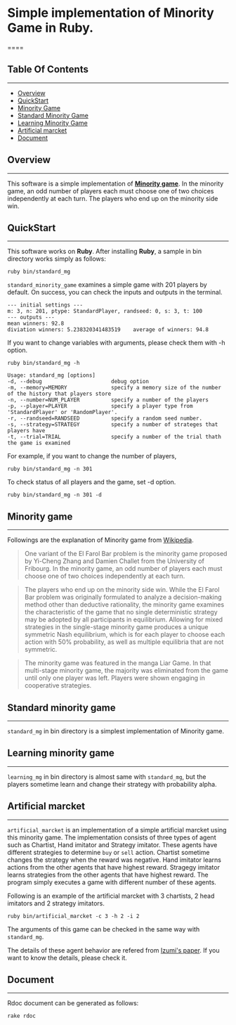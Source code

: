 # Simple implementation of Minority Game in Ruby.
====

## Table Of Contents
---
* [Overview](#section_Overview)
* [QuickStart](#section_QuickStart)
* [Minority Game](#section_MinorityGame)
* [Standard Minority Game](#section_StandardMinorityGame)
* [Learning Minority Game](#section_LearningMinorityGame)
* [Artificial marcket](#section_ArtificialMarcket)
* [Document](#section_Document)

<a name="section_Overview"></a>
## Overview
---
This software is a simple implementation of [**Minority game**](#section_MinorityGame).
In the minority game, an odd number of players each must choose one of two choices independently at each turn. The players who end up on the minority side win. 

<a name="section_QuickStart"></a>
## QuickStart
---
This software works on **Ruby**. After installing **Ruby**, a sample in bin directory works simply as follows:

    ruby bin/standard_mg
    
`standard_minority_game` examines a simple game with 201 players by default. On success, you can check the inputs and outputs in the terminal.

    --- initial settings ---
    m: 3, n: 201, ptype: StandardPlayer, randseed: 0, s: 3, t: 100
    --- outputs ---
    mean winners: 92.8
    diviation winners: 5.238320341483519    average of winners: 94.8

If you want to change variables with arguments, please check them with -h option. 

    ruby bin/standard_mg -h
    
    Usage: standard_mg [options]
    -d, --debug                      debug option
    -m, --memory=MEMORY              specify a memory size of the number of the history that players store
    -n, --number=NUM_PLAYER          specify a number of the players
    -p, --player=PLAYER              specify a player type from 'StandardPlayer' or 'RandomPlayer'.
    -r, --randseed=RANDSEED          specify a random seed number.
    -s, --strategy=STRATEGY          specify a number of strateges that players have
    -t, --trial=TRIAL                specify a number of the trial thath the game is examined

For example, if you want to change the number of players,

    ruby bin/standard_mg -n 301

To check status of all players and the game, set -d option.

    ruby bin/standard_mg -n 301 -d


<a name="section_MinorityGame"></a>
## Minority game
---
Followings are the explanation of Minority game from [Wikipedia](http://en.wikipedia.org/wiki/El_Farol_Bar_problem).

>One variant of the El Farol Bar problem is the minority game proposed by Yi-Cheng Zhang and Damien Challet from the University of Fribourg. In the minority game, an odd number of players each must choose one of two choices independently at each turn.

>The players who end up on the minority side win. While the El Farol Bar problem was originally formulated to analyze a decision-making method other than deductive rationality, the minority game examines the characteristic of the game that no single deterministic strategy may be adopted by all participants in equilibrium. Allowing for mixed strategies in the single-stage minority game produces a unique symmetric Nash equilibrium, which is for each player to choose each action with 50% probability, as well as multiple equilibria that are not symmetric.

>The minority game was featured in the manga Liar Game. In that multi-stage minority game, the majority was eliminated from the game until only one player was left. Players were shown engaging in cooperative strategies.


<a name="section_StandardMinorityGame"></a>
## Standard minority game
---
`standard_mg` in bin directory is a simplest implementation of Minority game.


<a name="section_LearningMinorityGame"></a>
## Learning minority game
---
`learning_mg` in bin directory is almost same with `standard_mg`, but the players sometime learn and change their strategy with probability alpha.


<a name="section_ArtificialMarcket"></a>
## Artificial marcket
---
`artificial_marcket` is an implementation of a simple artificial marcket using this minority game. The implementation consists of three types of agent such as Chartist, Hand imitator and Strategy imitator. These agents have different strategies to determine `buy` or `sell` action.
Chartist sometime changes the strategy when the reward was negative.
Hand imitator learns actions from the other agents that have highest reward.
Stragegy imitator learns strategies from the other agents that have highest reward.
The program simply executes a game with different number of these agents. 

Following is an example of the artificial marcket with 3 chartists, 2 head imitators and 2 strategy imitators.

	ruby bin/artificial_marcket -c 3 -h 2 -i 2

The arguments of this game can be checked in the same way with `standard_mg`.

The details of these agent behavior are refered from [Izumi's paper](http://ci.nii.ac.jp/naid/110003176817). If you want to know the details, please check it.


<a name="section_Document"></a>
## Document
---
Rdoc document can be generated as follows:

	rake rdoc